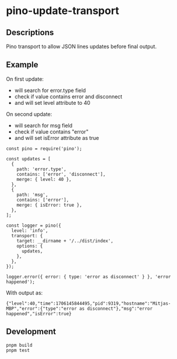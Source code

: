 # pino-update-transport

## Descriptions

Pino transport to allow JSON lines updates before final output.

## Example

On first update:

- will search for error.type field
- check if value contains error and disconnect
- and will set level attribute to 40

On second update:

- will search for msg field
- check if value contains "error"
- and will set isError attribute as true

```
const pino = require('pino');

const updates = [
  {
    path: 'error.type',
    contains: ['error', 'disconnect'],
    merge: { level: 40 },
  },
  {
    path: 'msg',
    contains: ['error'],
    merge: { isError: true },
  },
];

const logger = pino({
  level: 'info',
  transport: {
    target: __dirname + '/../dist/index',
    options: {
      updates,
    },
  },
});

logger.error({ error: { type: 'error as disconnect' } }, 'error happened');
```

With output as:

```
{"level":40,"time":1706145844495,"pid":9319,"hostname":"Mitjas-MBP","error":{"type":"error as disconnect"},"msg":"error happened","isError":true}
```

## Development

```
pnpm build
pnpm test
```

